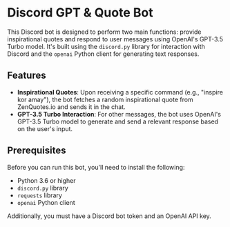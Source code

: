# Discord GPT & Quote Bot

This Discord bot is designed to perform two main functions: provide inspirational quotes and respond to user messages using OpenAI's GPT-3.5 Turbo model. It's built using the `discord.py` library for interaction with Discord and the `openai` Python client for generating text responses.

## Features

- **Inspirational Quotes**: Upon receiving a specific command (e.g., "inspire kor amay"), the bot fetches a random inspirational quote from ZenQuotes.io and sends it in the chat.
- **GPT-3.5 Turbo Interaction**: For other messages, the bot uses OpenAI's GPT-3.5 Turbo model to generate and send a relevant response based on the user's input.

## Prerequisites

Before you can run this bot, you'll need to install the following:
- Python 3.6 or higher
- `discord.py` library
- `requests` library
- `openai` Python client

Additionally, you must have a Discord bot token and an OpenAI API key.

